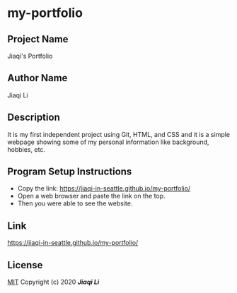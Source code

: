 # my-portfolio

## Project Name
Jiaqi's Portfolio

## Author Name
Jiaqi Li

## Description
It is my first independent project using Git, HTML, and CSS and it is a simple webpage showing some of my personal information like background, hobbies, etc.

## Program Setup Instructions

* Copy the link: https://jiaqi-in-seattle.github.io/my-portfolio/
* Open a web browser and paste the link on the top.
* Then you were able to see the website.

## Link
https://jiaqi-in-seattle.github.io/my-portfolio/

## License
[MIT](https://choosealicense.com/licenses/mit/)
Copyright (c) 2020 **_Jiaqi Li_**
